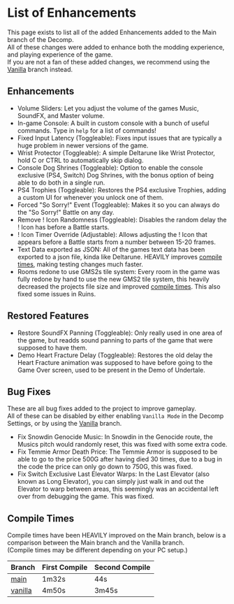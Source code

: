 # List of Enhancements
This page exists to list all of the added Enhancements added to the Main branch of the Decomp.<br>
All of these changes were added to enhance both the modding experience, and playing experience of the game.<br>
If you are not a fan of these added changes, we recommend using the [Vanilla](https://github.com/danielah05/UndertaleDecomp/tree/vanilla) branch instead.

## Enhancements
- Volume Sliders: Let you adjust the volume of the games Music, SoundFX, and Master volume.
- In-game Console: A built in custom console with a bunch of useful commands. Type in `help` for a list of commands!
- Fixed Input Latency (Toggleable): Fixes input issues that are typically a huge problem in newer versions of the game.
- Wrist Protector (Toggleable): A simple Deltarune like Wrist Protector, hold C or CTRL to automatically skip dialog.
- Console Dog Shrines (Toggleable): Option to enable the console exclusive (PS4, Switch) Dog Shrines, with the bonus option of being able to do both in a single run.
- PS4 Trophies (Toggleable): Restores the PS4 exclusive Trophies, adding a custom UI for whenever you unlock one of them.
- Forced "So Sorry!" Event (Toggleable): Makes it so you can always do the "So Sorry!" Battle on any day.
- Remove ! Icon Randomness (Toggleable): Disables the random delay the ! Icon has before a Battle starts.
- ! Icon Timer Override (Adjustable): Allows adjusting the ! Icon that appears before a Battle starts from a number between 15-20 frames.
- Text Data exported as JSON: All of the games text data has been exported to a json file, kinda like Deltarune. HEAVILY improves [compile times](https://github.com/danielah05/UndertaleDecomp/blob/main/ENHANCEMENTS.md#compile-times), making testing changes much faster.
- Rooms redone to use GMS2s tile system: Every room in the game was fully redone by hand to use the new GMS2 tile system, this heavily decreased the projects file size and improved [compile times](https://github.com/danielah05/UndertaleDecomp/blob/main/ENHANCEMENTS.md#compile-times). This also fixed some issues in Ruins.

## Restored Features
- Restore SoundFX Panning (Toggleable): Only really used in one area of the game, but readds sound panning to parts of the game that were supposed to have them.
- Demo Heart Fracture Delay (Toggleable): Restores the old delay the Heart Fracture animation was supposed to have before going to the Game Over screen, used to be present in the Demo of Undertale.

## Bug Fixes
These are all bug fixes added to the project to improve gameplay.<br>
All of these can be disabled by either enabling `Vanilla Mode` in the Decomp Settings, or by using the [Vanilla](https://github.com/danielah05/UndertaleDecomp/tree/vanilla) branch.

- Fix Snowdin Genocide Music: In Snowdin in the Genocide route, the Musics pitch would randomly reset, this was fixed with some extra code.
- Fix Temmie Armor Death Price: The Temmie Armor is supposed to be able to go to the price 500G after having died 30 times, due to a bug in the code the price can only go down to 750G, this was fixed.
- Fix Switch Exclusive Last Elevator Warps: In the Last Elevator (also known as Long Elevator), you can simply just walk in and out the Elevator to warp between areas, this seemingly was an accidental left over from debugging the game. This was fixed.

## Compile Times
Compile times have been HEAVILY improved on the Main branch, below is a comparison between the Main branch and the Vanilla branch.<br>
(Compile times may be different depending on your PC setup.)

Branch | First Compile | Second Compile
--------|--------|--------
[main](https://github.com/danielah05/UndertaleDecomp/tree/main) | 1m32s | 44s
[vanilla](https://github.com/danielah05/UndertaleDecomp/tree/vanilla) | 4m50s | 3m45s
